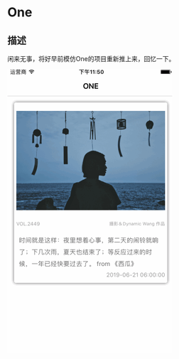 # One
## 描述
闲来无事，将好早前模仿One的项目重新推上来，回忆一下。

![记忆中的One，简洁明亮](https://github.com/PhantomY8Y/One/blob/master/One.gif?raw=true)
